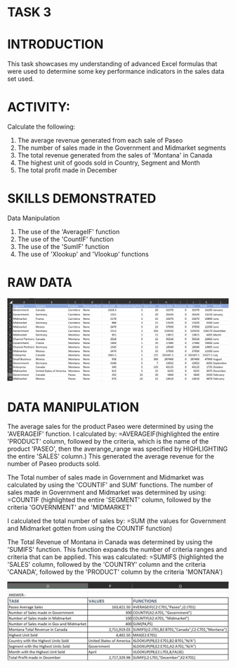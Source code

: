 # TASK 3

# INTRODUCTION

This task showcases my understanding of advanced Excel formulas that were used to determine some key performance indicators in the sales data set used.

# ACTIVITY:
Calculate the following:
1. The average revenue generated from each sale of Paseo
2. The number of sales made in the Government and Midmarket segments
3. The total revenue generated from the sales of 'Montana' in Canada
4. The highest unit of goods sold in Country, Segment and Month 
5. The total profit made in December

# SKILLS DEMONSTRATED

Data Manipulation
1. The use of the 'AverageIF' function
2. The use of the 'CountIF' function
3. The use of the 'SumIF' function
4. The use of 'Xlookup' and 'Vlookup' functions

# RAW DATA

![EXCEL 3](https://github.com/SheyGreene/ANALYSIS-ON-SALES-DATA-II/blob/main/EXCEL%203.png)

# DATA MANIPULATION

The average sales for the product Paseo were determined by using the 'AVERAGEIF' function.
I calculated by:
=AVERAGEIF(highlighted the entire 'PRODUCT' column, followed by the criteria, which is the name of the product 'PASEO', then the averange_range was specified by HIGHLIGHTING the entire 'SALES' column.)
This generated the average revenue for the number of Paseo products sold.

The Total number of sales made in Government and Midmarket was calculated by using the 'COUNTIF' and SUM' functions.
The number of sales made in Government and Midmarket was determined by using:
=COUNTIF (highlighted the entire 'SEGMENT' column, followed by the criteria 'GOVERNMENT' and 'MIDMARKET'

I calculated the total number of sales by:
=SUM (the values for Government and Midmarket gotten from using the COUNTIF function)

The Total Revenue of Montana in Canada was determined by using the 'SUMIFS' function.
This function expands the number of criteria ranges and criteria that can be applied.
This was calculated:
=SUMIFS (highlighted the 'SALES' column, followed by the 'COUNTRY' column and the criteria 'CANADA', followed by the 'PRODUCT' column by the criteria 'MONTANA')

![EXCEL 3(1)](https://github.com/SheyGreene/ANALYSIS-ON-SALES-DATA-II/blob/main/EXCEL%203(1).png)


